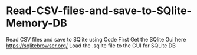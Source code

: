 # Read-CSV-files-and-save-to-SQlite-Memory-DB
Read CSV files and  save to SQlite using Code First
Get the SQlite Gui here https://sqlitebrowser.org/
Load the .sqlite file to the GUI for SQLite DB
